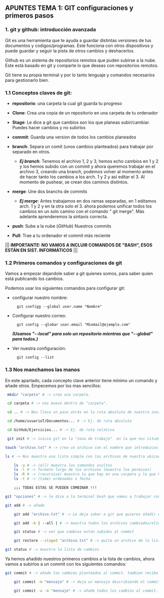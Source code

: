 ##  **APUNTES TEMA 1: GIT configuraciones y primeros pasos**  ##

### 1. git y github: introducción avanzada ###

Git es una herramienta que te ayuda a guardar distintas versiones de tus documentos y codigos/programas. Este funciona con otros dispositivos y puede guardar y seguir la pista de otros cambios y deshacerlos.

Github es un sistema de repositorios remotos que puden subirse a la nube. Este está basado en git y comparte lo que deseas con repositorios remotos.

Git tiene su propia terminal y por lo tanto lenguaje y comandos necesarios para gestionarlo bien.

### 1.1 Conceptos claves de git: ###

- **repositorio**: una carpeta la cual git guarda tu progreso
- **Clone**: Crea una copia de un repositorio en una carpeta de tu ordenador
- **Stage**: Le dice a git que cambios son los que planeas subir/cambiar. Puedes hacer cambios y no subirlos
- **commit**: Guarda una version de todos los cambios planeados
- **branch**: Separa un comit (unos cambios planteados) para trabajar por separado en otros.
 
    * ***Ej branch***: Tenemos el archivo 1, 2 y 3, hemos echo cambios en 1 y 2 y los hemos subido con un commit y ahora queremos trabajar en el archivo 3, creando una branch, podemos volver al momento antes de hacer tanto los cambios a los arch. 1 y 2 y así editar el 3. Al momento de pushear, se crean dos caminos distintos.
  
- **merge**: Une dos branchs de commits

    * ***Ej merge***: Antes trabajamos en dos ramas separadas, en 1 editamos arch. 1 y 2 y en la otra solo el 3. ahora podemos unificar todos los cambios en un solo camino con el comando " git merge". Más adelante aprenderemos la sintaxis correcta.

- **push**: Sube a la nube (*GitHub*) Nuestros commits
- **Pull**: Trae a tu ordenador el commit más reciente

|||  **IMPORTANTE: NO VAMOS A INCLUIR COMANDOS DE "BASH", ESOS ESTÁN EN SIST. INFORMÁTICOS** |||

### 1.2 Primeros comandos y configuraciones de git ###

Vamos a empezar dejandole saber a git quienes somos, para saber quien está publicando los cambios.

Podemos usar los siguientes comandos para configurar git:

* configurar nuestro nombre:
 
        git configg --global user.name "Nombre" 

* Configurar nuestro correo:

        git config --globar user.email "Miemail@ejemplo.com"

    ***(Usamos "--local" para solo un repositorio mientras que "--global" para todos.)***

* Ver nuestra configuración: 

        git config --list

### 1.3 Nos manchamos las manos ###

En este apartado, cada concepto clave anterior tiene mínimo un comando y añade otros. Empecemos por los mas sencillos:

```bash
 mkdir "carpeta" # -> crea una carpeta.

 cd carpeta # -> nos mueve dentro de "carpeta".

 cd .. # -> Nos lleva un paso atrás en la ruta absoluta de nuestra zona de trabajo. Acepta tanto rutas absolutas como relativas. Con "/" empezamos en el 0 absoluto

 cd /home/usuarioT/Documentos... # -> Ej. de ruta absoluta

 cd GitHub/Ejercicios... # -> Ej. de ruta relativa

 git init # -> inicia git en la "zona de trabajo"  en la que nos situemos.

touch "archivo.txt" # -> crea un archivo con el nombre que introduzcas en la ubicación q nos encontremos.

ls # -> Nos muestra una lista simple con los archivos de nuestra ubicacion. Acepta multitud de opciones como:

    ls -a # -> (all) muestra los comandos ocultos
    ls -l # -> formato largo de los archivos (muestra los permisos)
    ls -R # -> (recursive) muestra lo que hay en una carpeta y lo que hay DENTRO de otras carpetas
    ls -t # -> (time) ordenados x fecha

    ¡¡¡ TODAS ESTAS SE PUEDEN COMBINAR !!!

git "opciones" # -> le dice a la terminal bash que vamos a trabajar con git (iniciado en el comando "git init") Opciones git:

git add # -> añade 

    git add "archivo.txt" # -> Le deja saber a git que quieres añadir ese archivo a un commit

    git add -A | --all | # -> muestra todos los archivos cambiados/eliminados de los que git tiene conocimiento.

    git status # -> ver que cambios estan subidos al commit

    git restore --staged "archivo.txt" # -> quita un archivo de la lista de cambios planteados

git status # -> muestra la lista de cambios

```
Ya hemos añadido nuestros primeros cambios a la lista de cambios, ahora vamos a subirlos a un commit con los siguientes comandos: 

```bash
git commit # -> añade los cambios planteados al commit. tambien recibe varias opciones:

    git commit -m "mensaje" # -> deja un mensaje describiendo el commit para tener mas orden. es NECESARIO.

    git commit -a -m "mensaje" # -> añade todos los cambios al commit. equivale a hacer "git add" y añade el mensaje igual que antes. ¡¡ IMPORTANTE !! no añade los archivos nuevos, por eso es necesario hacer "git add -a"


